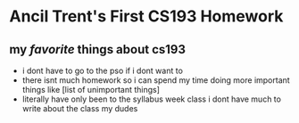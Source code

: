# Ancil Trent's First CS193 Homework

## my _favorite_ things about cs193
- i dont have to go to the pso if i dont want to
- there isnt much homework so i can spend my time doing more important things like [list of unimportant things]
- literally have only been to the syllabus week class i dont have much to write about the class my dudes
